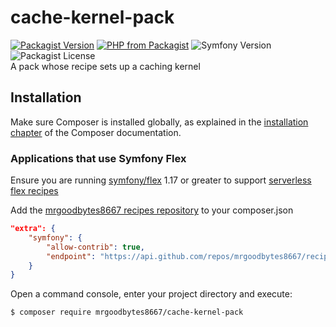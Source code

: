 # cache-kernel-pack
[![Packagist Version](https://img.shields.io/packagist/v/mrgoodbytes8667/cache-kernel-pack?logo=packagist&logoColor=FFF&style=flat)](https://packagist.org/packages/mrgoodbytes8667/cache-kernel-pack)
[![PHP from Packagist](https://img.shields.io/packagist/php-v/mrgoodbytes8667/cache-kernel-pack?logo=php&logoColor=FFF&style=flat)](https://packagist.org/packages/mrgoodbytes8667/cache-kernel-pack)
![Symfony Version](https://img.shields.io/endpoint?url=https%3A%2F%2Fshields.goodbytes.live%2Fshield%2Fsymfony%2F%255E5.2%2520%257C%2520%255E6.0&logoColor=FFF&style=flat)
![Packagist License](https://img.shields.io/packagist/l/mrgoodbytes8667/cache-kernel-pack?style=flat)    
A pack whose recipe sets up a caching kernel

## Installation

Make sure Composer is installed globally, as explained in the
[installation chapter](https://getcomposer.org/doc/00-intro.md)
of the Composer documentation.

### Applications that use Symfony Flex

Ensure you are running [symfony/flex](https://github.com/symfony/flex) 1.17 or greater to support [serverless flex recipes](https://symfony.com/blog/symfony-flex-is-going-serverless)

Add the [mrgoodbytes8667 recipes repository](https://github.com/mrgoodbytes8667/recipes) to your composer.json

```json
"extra": {
    "symfony": {
        "allow-contrib": true,
        "endpoint": "https://api.github.com/repos/mrgoodbytes8667/recipes/contents/index.json?ref=flex/main"
    }
}
```

Open a command console, enter your project directory and execute:

```console
$ composer require mrgoodbytes8667/cache-kernel-pack
```
